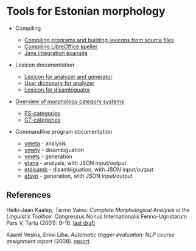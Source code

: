 # Tools for Estonian morphology

* Compiling
  * [Compiling programs and building lexicons from source files](https://github.com/Filosoft/vabamorf/blob/master/doc/make_programs_and_lexicons.md)
  * [Compiling LibreOffice speller](https://github.com/Filosoft/vabamorf/blob/master/apps/plugin/libreoffice/readme.txt)
  * [Java integration example](https://github.com/Filosoft/vabamorf/blob/master/apps/cmdline/java/readme.html)

* Lexicon documentation
  * [Lexicon for analyzer and generator](https://github.com/Filosoft/vabamorf/blob/master/doc/morphology_lexicon_description.md)
  * [User dictionary for analyzer](https://github.com/Filosoft/vabamorf/blob/master/apps/cmdline/vmeta/user_lexicon.md)
  * [Lexicon for disambiguator](https://github.com/Filosoft/vabamorf/blob/master/doc/disambiguator_lexicon_description.md)
  
* [Overview of morphology category systems](https://cl.ut.ee/ressursid/morfo-systeemid/index.php?lang=en)
  * [FS-categories](https://github.com/Filosoft/vabamorf/blob/master/doc/tagset.md)
  * [GT-categories](https://www.keeleveeb.ee/dict/corpus/shared/categories.html)

* Commandline program documentation
  * [vmeta](https://github.com/Filosoft/vabamorf/blob/master/apps/cmdline/vmeta/README.md) - analysis
  * [vmety](https://github.com/Filosoft/vabamorf/blob/master/apps/cmdline/vmety/README.md) - disambiguation
  * [vmets](https://github.com/Filosoft/vabamorf/blob/master/apps/cmdline/vmets/README.md) - generation
  * [etana](https://github.com/Filosoft/vabamorf/blob/master/apps/cmdline/etana/readme.txt) - analysis, with JSON input/output 
  * [etdisamb](https://github.com/Filosoft/vabamorf/blob/master/apps/cmdline/etdisamb/readme.txt) - disambiguation, with JSON input/output
  * [etsyn](https://github.com/Filosoft/vabamorf/blob/master/apps/cmdline/etsyn/readme.txt) - generation, with JSON input/output

## References
Heiki-Jaan Kaalep, Tarmo Vaino. *Complete Morphological Analysis in the Linguist’s Toolbox.* Congressus Nonus Internationalis Fenno-Ugristarum Pars V, Tartu (2001): 9-16. [last draft](https://www.cl.ut.ee/yllitised/smugri_toolbox_2001.pdf)

 Kaarel Veskis, Erkki Liba. *Automatic tagger evaluation: NLP course assignment report* (2008).
 [report](https://entu.keeleressursid.ee/public-document/entity-7052)